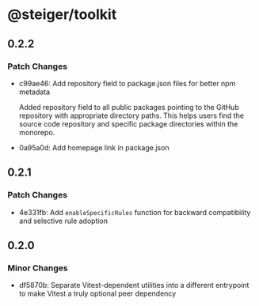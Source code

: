 # @steiger/toolkit

## 0.2.2

### Patch Changes

- c99ae46: Add repository field to package.json files for better npm metadata

  Added repository field to all public packages pointing to the GitHub repository with appropriate directory paths. This helps users find the source code repository and specific package directories within the monorepo.

- 0a95a0d: Add homepage link in package.json

## 0.2.1

### Patch Changes

- 4e331fb: Add `enableSpecificRules` function for backward compatibility and selective rule adoption

## 0.2.0

### Minor Changes

- df5870b: Separate Vitest-dependent utilities into a different entrypoint to make Vitest a truly optional peer dependency
